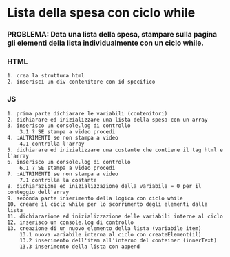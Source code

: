 # Lista della spesa con ciclo while

### PROBLEMA: Data una lista della spesa, stampare sulla pagina gli elementi della lista individualmente con un ciclo while.
    
### HTML
    1. crea la struttura html
    2. inserisci un div contenitore con id specifico

### JS
    1. prima parte dichiarare le variabili (contenitori)
    2. dichiarare ed inizializzare una lista della spesa con un array
    3. inserisco un console.log di controllo
        3.1 ? SE stampa a video procedi
    4. :ALTRIMENTI se non stampa a video
        4.1 controlla l'array
    5. dichiarare ed inizializzare una costante che contiene il tag html e l'array 
    6. inserisco un console.log di controllo
        6.1 ? SE stampa a video procedi
    7. :ALTRIMENTI se non stampa a video
        7.1 controlla la costante
    8. dichiarazione ed inizializzazione della variabile = 0 per il conteggio dell'array
    9. seconda parte inserimento della logica con ciclo while 
    10. creare il ciclo while per lo scorrimento degli elementi dalla lista
    11. dichiarazione ed inizializzazione delle variabili interne al ciclo
    12. inserisco un console.log di controllo
    13. creazione di un nuovo elemento della lista (variabile item)
        13.1 nuova variabile interna al ciclo con createElement(il)
        13.2 inserimento dell'item all'interno del conteiner (innerText)
        13.3 inserimento della lista con append